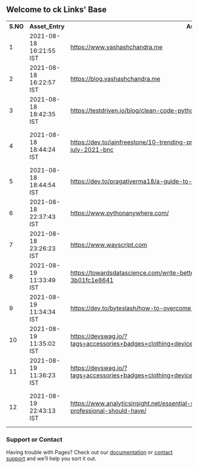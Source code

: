
## Welcome to ck Links' Base


<table>

<tr>
<th> S.NO </th>
<th> Asset_Entry </th>
<th> Asset_URL </th>
<th> Remarks </th>
<tr>

<tr>
<td>1</td>
<td>2021-08-18 16:21:55 IST</td>
<td><a href="https://www.yashashchandra.me">https://www.yashashchandra.me</a></td>
<td>My Personal WebPage</td>
</tr>

<tr>
<td>2</td>
<td>2021-08-18 16:22:57 IST</td>
<td><a href="https://blog.yashashchandra.me">https://blog.yashashchandra.me</a></td>
<td>My blog</td>
</tr>

<tr>
<td>3</td>
<td>2021-08-18 18:42:35 IST</td>
<td><a href="https://testdriven.io/blog/clean-code-python/">https://testdriven.io/blog/clean-code-python/</a></td>
<td>Cleaner Code in Python</td>
</tr>

<tr>
<td>4</td>
<td>2021-08-18 18:44:24 IST</td>
<td><a href="https://dev.to/iainfreestone/10-trending-projects-on-github-for-web-developers-30th-july-2021-bnc">https://dev.to/iainfreestone/10-trending-projects-on-github-for-web-developers-30th-july-2021-bnc</a></td>
<td>10 Trending projects on GitHub for web developers - 30th July 2021 Dev.to Post</td>
</tr>

<tr>
<td>5</td>
<td>2021-08-18 18:44:54 IST</td>
<td><a href="https://dev.to/pragativerma18/a-guide-to-git-stash-2h5d">https://dev.to/pragativerma18/a-guide-to-git-stash-2h5d</a></td>
<td>A Guide to Git Stash</td>
</tr>

<tr>
<td>6</td>
<td>2021-08-18 22:37:43 IST</td>
<td><a href="https://www.pythonanywhere.com/">https://www.pythonanywhere.com/</a></td>
<td>Online Python Server24/7</td>
</tr>

<tr>
<td>7</td>
<td>2021-08-18 23:26:23 IST</td>
<td><a href="https://www.wayscript.com">https://www.wayscript.com</a></td>
<td>Automation CI/CD Platform like pythonanywhere.com</td>
</tr>

<tr>
<td>8</td>
<td>2021-08-19 11:33:49 IST</td>
<td><a href="https://towardsdatascience.com/write-better-and-faster-python-using-einstein-notation-3b01fc1e8641">https://towardsdatascience.com/write-better-and-faster-python-using-einstein-notation-3b01fc1e8641</a></td>
<td>Write Better And Faster Python Using Einstein Notation numpy..</td>
</tr>

<tr>
<td>9</td>
<td>2021-08-19 11:34:34 IST</td>
<td><a href="https://dev.to/byteslash/how-to-overcome-fomo-in-coding-174n">https://dev.to/byteslash/how-to-overcome-fomo-in-coding-174n</a></td>
<td>How to Overcome FOMO in Coding</td>
</tr>

<tr>
<td>10</td>
<td>2021-08-19 11:35:02 IST</td>
<td><a href="https://devswag.io/?tags=accessories+badges+clothing+device+donation+hacktoberfest+mug+software+stickers">https://devswag.io/?tags=accessories+badges+clothing+device+donation+hacktoberfest+mug+software+stickers</a></td>
<td>Dev Swag</td>
</tr>

<tr>
<td>11</td>
<td>2021-08-19 11:36:23 IST</td>
<td><a href="https://devswag.io/?tags=accessories+badges+clothing+device+donation+hacktoberfest+mug+software+stickers">https://devswag.io/?tags=accessories+badges+clothing+device+donation+hacktoberfest+mug+software+stickers</a></td>
<td>Digitally induced GmBH</td>
</tr>

<tr>
<td>12</td>
<td>2021-08-19 22:43:13 IST</td>
<td><a href="https://www.analyticsinsight.net/essential-skills-every-aspiring-cybersecurity-professional-should-have/">https://www.analyticsinsight.net/essential-skills-every-aspiring-cybersecurity-professional-should-have/</a></td>
<td>ESSENTIAL SKILLS EVERY ASPIRING CYBERSECURITY PROFESSIONAL SHOULD HAVE</td>
</tr>


</table>


### Support or Contact

Having trouble with Pages? Check out our [documentation](https://docs.github.com/categories/github-pages-basics/) or [contact support](https://support.github.com/contact) and we’ll help you sort it out.

